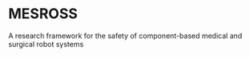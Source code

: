 MESROSS
=======

A research framework for the safety of component-based medical and surgical robot systems
